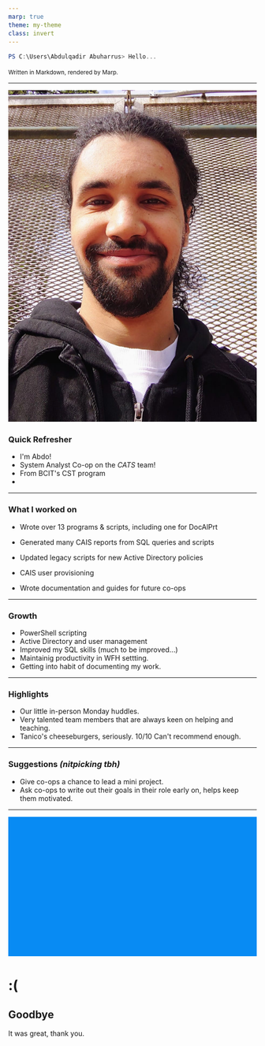 ```yaml
---
marp: true
theme: my-theme
class: invert   
--- 
```

```PowerShell
PS C:\Users\Abdulqadir Abuharrus> Hello...
```
<small>Written in Markdown, rendered by Marp.</small>

---
![bg left height:4in](headshot1.jpg)
### Quick Refresher
* I'm Abdo!
* System Analyst Co-op on the *CATS* team!
* From BCIT's CST program
* 
---
### What I worked on
<div>
<ul>
<li>
    <p>Wrote over 13 programs & scripts, including one for DocAlPrt</p>
</li>
<li>
    <p>Generated many CAIS reports from SQL queries and scripts</p>
</li>
<li>
    <p>Updated legacy scripts for new Active Directory policies</p>
</li>
<li>
    <p>CAIS user provisioning</p>
</li>
<li>
    <p>Wrote documentation and guides for future co-ops</p>
</li>
<!-- <li>
    <small></small>
</li> -->
</ul>
</div>

---
### Growth
<div>
<ul>
<li>PowerShell scripting</li>
<li>Active Directory and user management</li>
<li>Improved my SQL skills (much to be improved...)</li>
<li>Maintainig productivity in WFH settting.</li>
<li>Getting into habit of documenting my work.</li>
</ul>
</div>

---
### Highlights
<ul>
<li>Our little in-person Monday huddles.</li>
<li>Very talented team members that are always keen on helping and teaching.</li>
<li>Tanico's cheeseburgers, seriously. 10/10 Can't recommend enough.</li>
</ul>

---
### Suggestions _(nitpicking tbh)_
<div>
<ul>
<li>Give co-ops a chance to lead a mini project.</li>
<li>Ask co-ops to write out their goals in their role early on, helps keep them motivated.</li>
</ul>
</div>

---
![bg](bsod-bg.jpg)
<div>
    <h1>:(</h1>
    <h2>Goodbye</h2>
    <p>It was great, thank you.</p>
</div>
